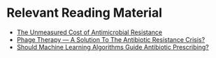 
# Relevant Reading Material
- [The Unmeasured Cost of Antimicrobial Resistance](https://nwheeler443.medium.com/the-unmeasured-cost-of-antibiotic-resistance-7de8dc41ea41)
- [Phage Therapy — A Solution To The Antibiotic Resistance Crisis?](https://nwheeler443.medium.com/phage-therapy-a-solution-to-the-antibiotic-resistance-crisis-e0ec34309a5)
- [Should Machine Learning Algorithms Guide Antibiotic Prescribing?](https://towardsdatascience.com/should-machine-learning-algorithms-guide-antibiotic-prescribing-f74753e28472)

